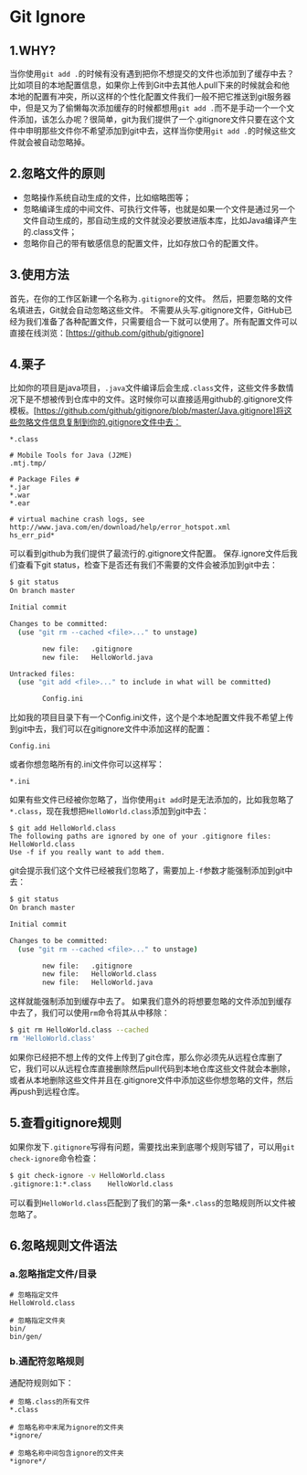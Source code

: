 # Git Ignore

## 1.WHY?
当你使用```git add .```的时候有没有遇到把你不想提交的文件也添加到了缓存中去？比如项目的本地配置信息，如果你上传到Git中去其他人pull下来的时候就会和他本地的配置有冲突，所以这样的个性化配置文件我们一般不把它推送到git服务器中，但是又为了偷懒每次添加缓存的时候都想用```git add .```而不是手动一个一个文件添加，该怎么办呢？很简单，git为我们提供了一个.gitignore文件只要在这个文件中申明那些文件你不希望添加到git中去，这样当你使用```git add .```的时候这些文件就会被自动忽略掉。

## 2.忽略文件的原则

+ 忽略操作系统自动生成的文件，比如缩略图等；
+ 忽略编译生成的中间文件、可执行文件等，也就是如果一个文件是通过另一个文件自动生成的，那自动生成的文件就没必要放进版本库，比如Java编译产生的.class文件；
+ 忽略你自己的带有敏感信息的配置文件，比如存放口令的配置文件。

## 3.使用方法
首先，在你的工作区新建一个名称为```.gitignore```的文件。
然后，把要忽略的文件名填进去，Git就会自动忽略这些文件。
不需要从头写.gitignore文件，GitHub已经为我们准备了各种配置文件，只需要组合一下就可以使用了。所有配置文件可以直接在线浏览：[https://github.com/github/gitignore]

## 4.栗子
比如你的项目是java项目，```.java```文件编译后会生成```.class```文件，这些文件多数情况下是不想被传到仓库中的文件。这时候你可以直接适用github的.gitignore文件模板。[https://github.com/github/gitignore/blob/master/Java.gitignore]将这些忽略文件信息复制到你的.gitignore文件中去：

```gitignore
*.class

# Mobile Tools for Java (J2ME)
.mtj.tmp/

# Package Files #
*.jar
*.war
*.ear

# virtual machine crash logs, see http://www.java.com/en/download/help/error_hotspot.xml
hs_err_pid*
```

可以看到github为我们提供了最流行的.gitignore文件配置。
保存.ignore文件后我们查看下git status，检查下是否还有我们不需要的文件会被添加到git中去：

```bash
$ git status
On branch master

Initial commit

Changes to be committed:
  (use "git rm --cached <file>..." to unstage)

        new file:   .gitignore
        new file:   HelloWorld.java

Untracked files:
  (use "git add <file>..." to include in what will be committed)

        Config.ini
```

比如我的项目目录下有一个Config.ini文件，这个是个本地配置文件我不希望上传到git中去，我们可以在gitignore文件中添加这样的配置：

```gitignore
Config.ini
```

或者你想忽略所有的.ini文件你可以这样写：

```
*.ini
```

如果有些文件已经被你忽略了，当你使用```git add```时是无法添加的，比如我忽略了```*.class```，现在我想把```HelloWorld.class```添加到git中去：

```
$ git add HelloWorld.class
The following paths are ignored by one of your .gitignore files:
HelloWorld.class
Use -f if you really want to add them.
```

git会提示我们这个文件已经被我们忽略了，需要加上```-f```参数才能强制添加到git中去：

```bash
$ git status
On branch master

Initial commit

Changes to be committed:
  (use "git rm --cached <file>..." to unstage)

        new file:   .gitignore
        new file:   HelloWorld.class
        new file:   HelloWorld.java
```

这样就能强制添加到缓存中去了。
如果我们意外的将想要忽略的文件添加到缓存中去了，我们可以使用```rm```命令将其从中移除：

```bash
$ git rm HelloWorld.class --cached
rm 'HelloWorld.class'
```

如果你已经把不想上传的文件上传到了git仓库，那么你必须先从远程仓库删了它，我们可以从远程仓库直接删除然后pull代码到本地仓库这些文件就会本删除，或者从本地删除这些文件并且在.gitignore文件中添加这些你想忽略的文件，然后再push到远程仓库。

## 5.查看gitignore规则
如果你发下```.gitignore```写得有问题，需要找出来到底哪个规则写错了，可以用```git check-ignore```命令检查：

```bash
$ git check-ignore -v HelloWorld.class
.gitignore:1:*.class    HelloWorld.class
```

可以看到```HelloWorld.class```匹配到了我们的第一条```*.class```的忽略规则所以文件被忽略了。

## 6.忽略规则文件语法

### a.忽略指定文件/目录

```gitignore
# 忽略指定文件
HelloWrold.class

# 忽略指定文件夹
bin/
bin/gen/
```

### b.通配符忽略规则

通配符规则如下：

```
# 忽略.class的所有文件
*.class

# 忽略名称中末尾为ignore的文件夹
*ignore/

# 忽略名称中间包含ignore的文件夹
*ignore*/
```


[https://github.com/github/gitignore]: https://github.com/github/gitignore
[https://github.com/github/gitignore/blob/master/Java.gitignore]: https://github.com/github/gitignore/blob/master/Java.gitignore
